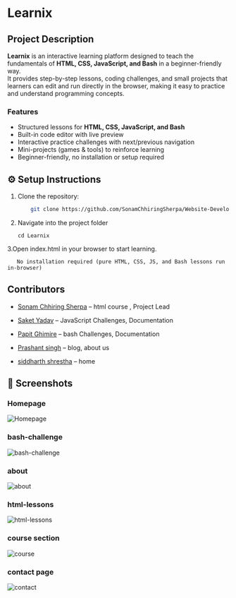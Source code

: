 # Learnix
##  Project Description

**Learnix** is an interactive learning platform designed to teach the fundamentals of **HTML, CSS, JavaScript, and Bash** in a beginner-friendly way.  
It provides step-by-step lessons, coding challenges, and small projects that learners can edit and run directly in the browser, making it easy to practice and understand programming concepts.  

###  Features
-  Structured lessons for **HTML, CSS, JavaScript, and Bash**
-  Built-in code editor with live preview
-  Interactive practice challenges with next/previous navigation
-  Mini-projects (games & tools) to reinforce learning
-  Beginner-friendly, no installation or setup required

## ⚙️ Setup Instructions

1. Clone the repository:
   ```bash
       git clone https://github.com/SonamChhiringSherpa/Website-Development.github

2. Navigate into the project folder

       cd Learnix

3.Open index.html in your browser to start learning.

       No installation required (pure HTML, CSS, JS, and Bash lessons run in-browser)









## Contributors

- [Sonam Chhiring Sherpa](https://github.com/SonamChhiringSherpa) –  html course , Project Lead

- [Saket Yadav](https://github.com/saket-yadav) – JavaScript Challenges, Documentation

- [Papit Ghimire](https://github.com/papit-stack) – bash Challenges, Documentation

- [Prashant singh](https://github.com/Prashant-singh23) – blog, about us 

- [siddharth shrestha](https://github.com/evader5731) – home 


## 📸 Screenshots

### Homepage
![Homepage](assets/screenshot/home.png)

### bash-challenge
![bash-challenge](assets/screenshot/bash-practice.png)

### about
![about](assets/screenshot/about.png)

### html-lessons
![html-lessons](assets/screenshot/html-lesson.png)

### course section
![course](assets/screenshot/course.png)

### contact page
![contact](assets/screenshot/contact.png)










